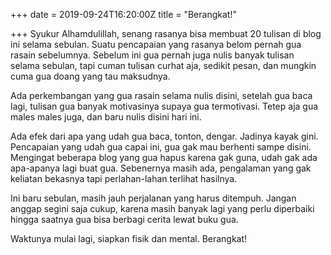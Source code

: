 +++
date = 2019-09-24T16:20:00Z
title = "Berangkat!"

+++
Syukur Alhamdulillah, senang rasanya bisa membuat 20 tulisan di blog ini selama sebulan. Suatu pencapaian yang rasanya belom pernah gua rasain sebelumnya. Sebelum ini gua pernah juga nulis banyak tulisan selama sebulan, tapi cuman tulisan curhat aja, sedikit pesan, dan mungkin cuma gua doang yang tau maksudnya.

Ada perkembangan yang gua rasain selama nulis disini, setelah gua baca lagi, tulisan gua banyak motivasinya supaya gua termotivasi. Tetep aja gua males males juga, dan baru nulis disini hari ini.

Ada efek dari apa yang udah gua baca, tonton, dengar. Jadinya kayak gini. Pencapaian yang udah gua capai ini, gua gak mau berhenti sampe disini. Mengingat beberapa blog yang gua hapus karena gak guna, udah gak ada apa-apanya lagi buat gua. Sebenernya masih ada, pengalaman yang gak keliatan bekasnya tapi perlahan-lahan terlihat hasilnya.

Ini baru sebulan, masih jauh perjalanan yang harus ditempuh. Jangan anggap segini saja cukup, karena masih banyak lagi yang perlu diperbaiki hingga saatnya gua bisa berbagi cerita lewat buku gua.

Waktunya mulai lagi, siapkan fisik dan mental. Berangkat!